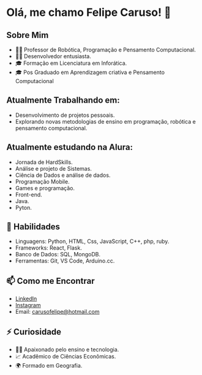 <!-- Título -->
# Olá, me chamo Felipe Caruso! 👋

## Sobre Mim
- 👨‍🏫 Professor de Robótica, Programação e Pensamento Computacional.
- 👨‍💻 Desenvolvedor entusiasta.
- 🎓 Formação em Licenciatura em Inforática.
- 🎓 Pos Graduado em Aprendizagem criativa e Pensamento Computacional

## Atualmente Trabalhando em:
- Desenvolvimento de projetos pessoais.
- Explorando novas metodologias de ensino em programação, robótica e pensamento computacional.

## Atualmente estudando na Alura:
- Jornada de HardSkills.
- Análise e projeto de Sistemas.
- Ciência de Dados e análise de dados.
- Programação Mobile.
- Games e programação.
- Front-end.
- Java.
- Pyton.

## 💼 Habilidades
- Linguagens: Python, HTML, Css, JavaScript, C++, php, ruby.
- Frameworks: React, Flask.
- Banco de Dados: SQL, MongoDB.
- Ferramentas: Git, VS Code, Arduino.cc.

## 📫 Como me Encontrar
- [LinkedIn](https://www.linkedin.com/in/felipe-carusoo/)
- [Instagram](https://www.instagram.com/felipecarusoo/)
- Email: carusofelipe@hotmail.com

## ⚡ Curiosidade

- 👨‍🏫 Apaixonado pelo ensino e tecnologia.
- 📈 Acadêmico de Ciências Econômicas.
- 🌍 Formado em Geografia.
